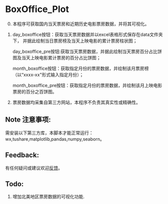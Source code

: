 # **BoxOffice_Plot**

0. 本程序可获取国内当天票房和近期历史电影票房数据，并将其可视化。

1. day_boxoffice按钮：获取当天票房数据并以excel表格形式保存在data文件夹下，
   并据此绘制当日票房榜及当天上映电影的累计票房柱状图；
   
   day_boxoffice_pre按钮:获取当天票房数据，并据此绘制当天票房百分占比饼图及当天上映电影累计票房的百分占比饼图；
   
   month_boxoffice按钮：获取指定月份的票房数据，并绘制该月票房榜（以“xxxx-xx"形式输入指定月份）；
   
   month_boxoffice_pre按钮：获取指定月份的票房数据，并绘制该月上映电影票房的百分之百饼图。
   
2. 票房数据均采集自第三方网站，本程序不负责其真实性或精确性。

## Note 注意事项:
需安装以下第三方库，本脚本才能正常运行：
wx,tushare,matplotlib,pandas,numpy,seaborn。

## Feedback:
有任何疑问或建议欢迎[反馈](https://github.com/WellenWoo/BoxOffice_Plot.git)。

## Todo:
1. 增加北美地区票房数据的可视化功能.




